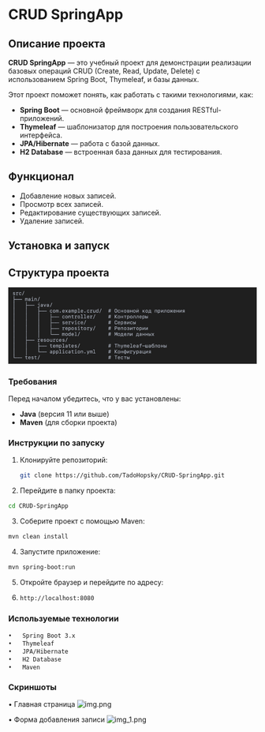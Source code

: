 # CRUD SpringApp

## Описание проекта

**CRUD SpringApp** — это учебный проект для демонстрации реализации базовых операций CRUD (Create, Read, Update, Delete) с использованием Spring Boot, Thymeleaf, и базы данных.

Этот проект поможет понять, как работать с такими технологиями, как:

- **Spring Boot** — основной фреймворк для создания RESTful-приложений.
- **Thymeleaf** — шаблонизатор для построения пользовательского интерфейса.
- **JPA/Hibernate** — работа с базой данных.
- **H2 Database** — встроенная база данных для тестирования.

## Функционал

- Добавление новых записей.
- Просмотр всех записей.
- Редактирование существующих записей.
- Удаление записей.

## Установка и запуск

## Структура проекта

![img.png](img/img.png)

### Требования

Перед началом убедитесь, что у вас установлены:

- **Java** (версия 11 или выше)
- **Maven** (для сборки проекта)

### Инструкции по запуску

1. Клонируйте репозиторий:

   ```bash 
   git clone https://github.com/TadoHopsky/CRUD-SpringApp.git
   
2.	Перейдите в папку проекта:
   ```bash 
   cd CRUD-SpringApp
   ```
3.	Соберите проект с помощью Maven:

   ```bash 
   mvn clean install
   ```
4.	Запустите приложение:
   ```bash 
   mvn spring-boot:run
```
5.	Откройте браузер и перейдите по адресу:
6. ```bash
   http://localhost:8080 
   ```

### Используемые технологии

	•	Spring Boot 3.x
	•	Thymeleaf
	•	JPA/Hibernate
	•	H2 Database
	•	Maven

### Скриншоты
•	Главная страница
![img.png](img.png)

•	Форма добавления записи
![img_1.png](img_1.png)


